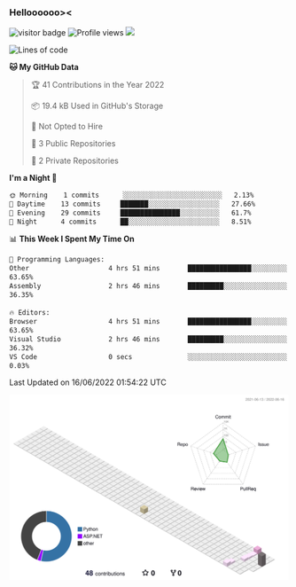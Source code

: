 
### Helloooooo><
![visitor badge](https://visitor-badge.glitch.me/badge?page_id=tsukiii-yue.visitor-badge&right_color=pink)
![Profile views](https://gpvc.arturio.dev/tsukiii-yue)
![](https://dcbadge.vercel.app/api/shield/590160336502652928?style=flat&logoColor=pink&theme=default-inverted)
<!--START_SECTION:waka-->
![Lines of code](https://img.shields.io/badge/From%20Hello%20World%20I%27ve%20Written-26%20Thousand%20lines%20of%20code-blue)

**🐱 My GitHub Data** 

> 🏆 41 Contributions in the Year 2022
 > 
> 📦 19.4 kB Used in GitHub's Storage 
 > 
> 🚫 Not Opted to Hire
 > 
> 📜 3 Public Repositories 
 > 
> 🔑 2 Private Repositories  
 > 
**I'm a Night 🦉** 

```text
🌞 Morning    1 commits      ░░░░░░░░░░░░░░░░░░░░░░░░░   2.13% 
🌆 Daytime    13 commits     ███████░░░░░░░░░░░░░░░░░░   27.66% 
🌃 Evening    29 commits     ███████████████░░░░░░░░░░   61.7% 
🌙 Night      4 commits      ██░░░░░░░░░░░░░░░░░░░░░░░   8.51%

```


📊 **This Week I Spent My Time On** 

```text
💬 Programming Languages: 
Other                    4 hrs 51 mins       ████████████████░░░░░░░░░   63.65% 
Assembly                 2 hrs 46 mins       █████████░░░░░░░░░░░░░░░░   36.35%

🔥 Editors: 
Browser                  4 hrs 51 mins       ████████████████░░░░░░░░░   63.65% 
Visual Studio            2 hrs 46 mins       █████████░░░░░░░░░░░░░░░░   36.32% 
VS Code                  0 secs              ░░░░░░░░░░░░░░░░░░░░░░░░░   0.03%

```


 Last Updated on 16/06/2022 01:54:22 UTC
<!--END_SECTION:waka-->
![](./profile-3d-contrib/profile-season-animate.svg)

<!--
**tsukiii-yue/tsukiii-yue** is a ✨ _special_ ✨ repository because its `README.md` (this file) appears on your GitHub profile.

Here are some ideas to get you started:

- 🔭 I’m currently working on ...
- 🌱 I’m currently learning ...
- 👯 I’m looking to collaborate on ...
- 🤔 I’m looking for help with ...
- 💬 Ask me about ...
- 📫 How to reach me: ...
- 😄 Pronouns: ...
- ⚡ Fun fact: ...
-->
